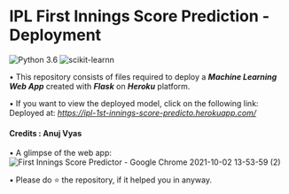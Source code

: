 # IPL First Innings Score Prediction - Deployment
![Python 3.6](https://img.shields.io/badge/Python-3.6-brightgreen.svg) ![scikit-learnn](https://img.shields.io/badge/Library-Scikit_Learn-orange.svg)



• This repository consists of files required to deploy a ___Machine Learning Web App___ created with ___Flask___ on ___Heroku___ platform.

• If you want to view the deployed model, click on the following link:<br />
Deployed at: _https://ipl-1st-innings-score-predicto.herokuapp.com/_
#### Credits : Anuj Vyas
• A glimpse of the web app:
 ![First Innings Score Predictor - Google Chrome 2021-10-02 13-53-59 (2)](https://user-images.githubusercontent.com/59694546/135709883-dd5a799a-0591-4bb7-80ef-cf22b1d643aa.gif)

• Please do ⭐ the repository, if it helped you in anyway.


 

